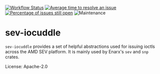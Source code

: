 [![Workflow Status](https://github.com/enarx/sev-iocuddle/workflows/test/badge.svg)](https://github.com/enarx/sev-iocuddle/actions?query=workflow%3A%22test%22)
[![Average time to resolve an issue](https://isitmaintained.com/badge/resolution/enarx/sev-iocuddle.svg)](https://isitmaintained.com/project/enarx/sev-iocuddle "Average time to resolve an issue")
[![Percentage of issues still open](https://isitmaintained.com/badge/open/enarx/sev-iocuddle.svg)](https://isitmaintained.com/project/enarx/sev-iocuddle "Percentage of issues still open")
![Maintenance](https://img.shields.io/badge/maintenance-activly--developed-brightgreen.svg)

# sev-iocuddle

`sev-iocuddle` provides a set of helpful abstractions used for issuing ioctls across the AMD
SEV platform. It is mainly used by Enarx's `sev` and `snp` crates.

License: Apache-2.0
